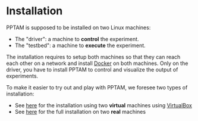 # Installation

PPTAM is supposed to be installed on two Linux machines:

- The "driver": a machine to **control** the experiment.
- The "testbed": a machine to **execute** the experiment.

The installation requires to setup both machines so that they can reach each other on a network and install [Docker](https://www.docker.com) on both machines. Only on the driver, you have to install PPTAM to control and visualize the output of experiments.

To make it easier to try out and play with PPTAM, we foresee two types of installation:

- See [here](./how_to_install_on_virtualbox.md) for the installation using two **virtual** machines using [VirtualBox](https://www.virtualbox.org)
- See [here](./how_to_install_full.md) for the full installation on two **real** machines
